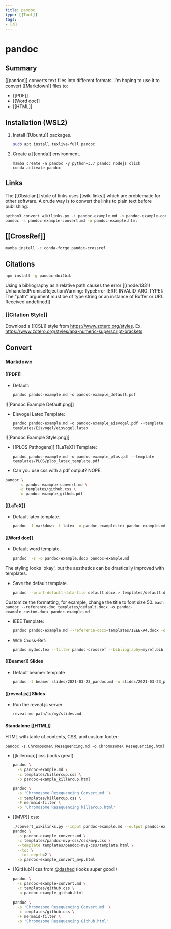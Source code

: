 ```yaml
---
title: pandoc
type: [[Tool]]
tags: 
- 📝/🌿  
---
```


# pandoc

## Summary

[[pandoc]] converts text files into different formats. I'm hoping to use it to convert [[Markdown]] files to:
- [[PDF]]
- [[Word doc]]
-  [[HTML]]

## Installation (WSL2)

1. Install [[Ubuntu]] packages.

	```bash
	sudo apt install texlive-full pandoc
	```
	
1. Create a [[conda]] environment.

	```
	mamba create -n pandoc -y python=3.7 pandoc nodejs click
	conda activate pandoc
	```

## Links

The [[Obsidian]] style of links uses [[wiki links]] which are problematic for other software. A crude way is to convert the links to plain text before publishing.

```bash
python3 convert_wikilinks.py -i pandoc-example.md -o pandoc-example-convert.md 
pandoc -s pandoc-example-convert.md -o pandoc-example.html
```

## [[CrossRef]]

```bash
mamba install -c conda-forge pandoc-crossref
```

## Citations

```bash
npm install -g pandoc-doi2bib
```

Using a bibliography as a relative path causes the error [[(node:1331) UnhandledPromiseRejectionWarning: TypeError [ERR_INVALID_ARG_TYPE]: The "path" argument must be of type string or an instance of Buffer or URL. Received undefined]]

### [[Citation Style]]

Download a [[CSL]] style from <https://www.zotero.org/styles>.
Ex. <https://www.zotero.org/styles/apa-numeric-superscript-brackets>

## Convert

### Markdown
####  [[PDF]]

- Default:
	```
	pandoc pandoc-example.md -o pandoc-example_default.pdf
	```
![[Pandoc Example Default.png]]
- Eisvogel Latex Template:
	```
	pandoc pandoc-example.md -o pandoc-example_eisvogel.pdf --template templates/Eisvogel/eisvogel.latex 
	```
![[Pandoc Example Style.png]]

- [[PLOS Pathogens]] [[LaTeX]]  Template:
	```
	pandoc pandoc-example.md -o pandoc-example_plos.pdf --template templates/PLOS/plos_latex_template.pdf 
	```

- Can you use css with a pdf output? NOPE.
```bash
pandoc \
	  -s pandoc-example-convert.md \
	  -c templates/github.css \
	  -o pandoc-example_github.pdf
```

#### [[LaTeX]]

- Default latex template.
	```bash
	pandoc -f markdown -t latex -o pandoc-example.tex pandoc-example.md
	```


#### [[Word doc]]
- Default word template.
	```bash
	pandoc  -s -o pandoc-example.docx pandoc-example.md 
	```

The styling looks 'okay', but the aesthetics can be drastically improved with templates.

- Save the default template.
	```bash
	pandoc --print-default-data-file default.docx > templates/default.docx
	```
Customize the formatting, for example, change the title to font size 50.
	```
	bash
	pandoc --reference-doc templates/default.docx -o pandoc-example_custom.docx pandoc-example.md
	```
- IEEE Template:
	```bash
	pandoc pandoc-example.md --reference-docx=templates/IEEE-A4.docx -o pandoc-example_IEEE-A4.docx
	```
- With Cross-Ref:
	```bash
	pandoc mydoc.tex --filter pandoc-crossref --bibliography=myref.bib --reference-docx=IEEE_template.doc -o mydoc.docx
	```

#### [[Beamer]] Slides

- Default beamer template
	```bash
	pandoc -t beamer slides/2021-03-23_pandoc.md -o slides/2021-03-23_pandoc.pdf
	```

#### [[reveal.js]] Slides

- Run the reveal.js server
	```bash
	reveal-md path/to/my/slides.md
	```

#### Standalone [[HTML]]

HTML with table of contents, CSS, and custom footer:

```
pandoc -s Chromosome\ Resequencing.md -o Chromosome\ Resequencing.html
```

- [[killercup]] css (looks great)
	```bash
	pandoc \
	  -s pandoc-example.md \
	  -c templates/killercup.css \
	  -o pandoc-example_killercup.html

	pandoc \
	  -s 'Chromosome Resequencing Convert.md' \
	  -c templates/killercup.css \
	  -F mermaid-filter \
	  -o 'Chromosome Resequencing killercup.html'

	```

- [[MVP]] css:
	```bash
	./convert_wikilinks.py --input pandoc-example.md --output pandoc-example_convert.md;
	pandoc \
	  -s pandoc-example_convert.md \
	  -c templates/pandoc-mvp-css/css/mvp.css \
	  --template templates/pandoc-mvp-css/template.html \
	  --toc \
	  --toc-depth=2 \
	  -o pandoc-example_convert_mvp.html
	```

- [[GitHub]] css from [@dashed](https://gist.github.com/dashed) (looks super good!)
	```bash
	pandoc \
	  -s pandoc-example-convert.md \
	  -c templates/github.css \
	  -o pandoc-example_github.html
	  
	pandoc \
	  -s 'Chromosome Resequencing Convert.md' \
	  -c templates/github.css \
	  -F mermaid-filter \
	  -o 'Chromosome Resequencing Github.html'	  

	```